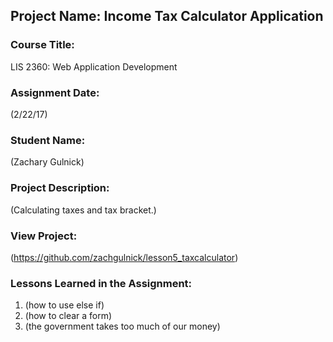 ## Project Name:  Income Tax Calculator Application

### Course Title:
LIS 2360:  Web Application Development

### Assignment Date:  
(2/22/17)

### Student Name:  
(Zachary Gulnick)

### Project Description:
(Calculating taxes and tax bracket.)

### View Project:
(https://github.com/zachgulnick/lesson5_taxcalculator)

### Lessons Learned in the Assignment:
1. (how to use else if)
2. (how to clear a form)
3. (the government takes too much of our money)
